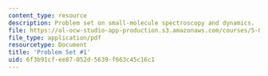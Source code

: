 ```yaml
---
content_type: resource
description: Problem set on small-molecule spectroscopy and dynamics.
file: https://ol-ocw-studio-app-production.s3.amazonaws.com/courses/5-80-small-molecule-spectroscopy-and-dynamics-fall-2008/6f3b91cfee87052d5639f663c45c16c1_ps1_1994.pdf
file_type: application/pdf
resourcetype: Document
title: 'Problem Set #1'
uid: 6f3b91cf-ee87-052d-5639-f663c45c16c1
---
```

